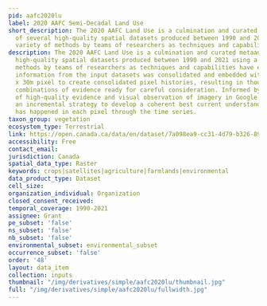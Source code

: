 ```yaml
---
pid: aafc2020lu
label: 2020 AAFC Semi-Decadal Land Use
short_description: The 2020 AAFC Land Use is a culmination and curated metaanalysis
  of several high-quality spatial datasets produced between 1990 and 2021 using a
  variety of methods by teams of researchers as techniques and capabilities have evolved.
description: The 2020 AAFC Land Use is a culmination and curated metaanalysis of several
  high-quality spatial datasets produced between 1990 and 2021 using a variety of
  methods by teams of researchers as techniques and capabilities have evolved. The
  information from the input datasets was consolidated and embedded within each 30m
  x 30m pixel to create consolidated pixel histories, resulting in thousands of unique
  combinations of evidence ready for careful consideration. Informed by many sources
  of high-quality evidence and visual observation of imagery in Google Earth, we apply
  an incremental strategy to develop a coherent best current understanding of what
  has happened in each pixel through the time series.
taxon_group: vegetation
ecosystem_type: Terrestrial
link: https://open.canada.ca/data/en/dataset/7a098ea9-cc31-4d79-b326-89f6cd1fbb7d
accessibility: Free
contact_email: 
jurisdiction: Canada
spatial_data_type: Raster
keywords: crops|satellites|agriculture|farmlands|environmental
data_product_type: Dataset
cell_size: 
organization_individual: Organization
closed_consent_received: 
temporal_coverage: 1990-2021
assignee: Grant
pe_subset: 'false'
ns_subset: 'false'
nb_subset: 'false'
environmental_subset: environmental_subset
occurrence_subset: 'false'
order: '48'
layout: data_item
collection: inputs
thumbnail: "/img/derivatives/simple/aafc2020lu/thumbnail.jpg"
full: "/img/derivatives/simple/aafc2020lu/fullwidth.jpg"
---
```

